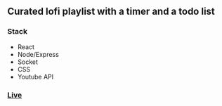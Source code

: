 ## Curated lofi playlist with a timer and a todo list
### Stack
- React
- Node/Express
- Socket
- CSS
- Youtube API
### [Live](https://24-lofi-study.vercel.app/)
